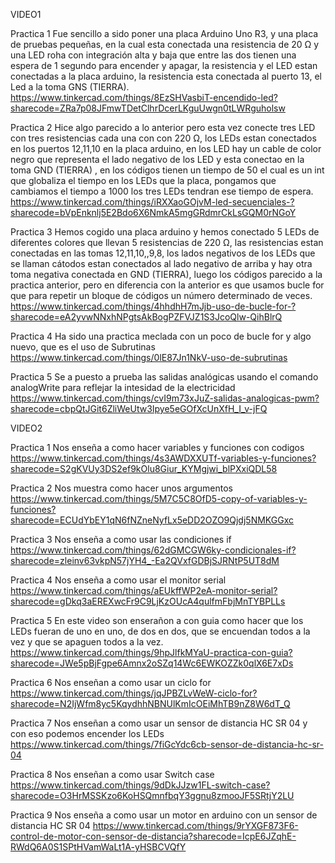 VIDEO1 



Practica 1
Fue sencillo a sido poner una placa Arduino Uno R3, y una placa de pruebas pequeñas, en la cual esta conectada una resistencia de 20 Ω y una LED roha con integración alta y baja que entre las dos tienen una espera de 1 segundo para encender y apagar, la resistencia y el LED estan conectadas a la placa arduino, la resistencia esta conectada al puerto 13, el Led a la toma GNS (TIERRA). https://www.tinkercad.com/things/8EzSHVasbiT-encendido-led?sharecode=ZRa7p08JFmwTDetClhrDcerLKguUwgn0tLWRguholsw



Practica 2
Hice algo parecido a lo anterior pero esta vez conecte tres LED con tres resistencias cada una con con 220 Ω, los LEDs estan conectados en los puertos 12,11,10 en la placa arduino, en los LED hay un cable de color negro que representa el lado negativo de los LED y esta conectao en la toma GND (TIERRA) , en los códigos tienen un tiempo de 50 el cual es un int que globaliza el tiempo en los LEDs que la placa, pongamos que cambiamos el tiempo a 1000 los tres LEDs tendran ese tiempo de espera. https://www.tinkercad.com/things/iRXXaoGOjvM-led-secuenciales-?sharecode=bVpEnknlj5E2Bdo6X6NmkA5mgGRdmrCkLsGQM0rNGoY



Practica 3
Hemos cogido una placa arduino y hemos conectado 5 LEDs de diferentes colores que llevan 5 resistencias de 220 Ω, las resistencias estan conectadas en las tomas 12,11,10,,9,8, los lados negativos de los LEDs que se llaman cátodos estan conectados al lado negativo de arriba y hay otra toma negativa conectada en GND (TIERRA), luego los códigos parecido a la practica anterior, pero en diferencia con la anterior es que usamos bucle for que para repetir un bloque de códigos un número determinado de veces. 
https://www.tinkercad.com/things/4hhdhH7mJjb-uso-de-bucle-for-?sharecode=eA2yvwNNxhNPgtsAkBogPZFVJZ1S3JcoQlw-QihBlrQ



Practica 4
Ha sido una practica meclada con un poco de bucle for y algo nuevo, que es el uso de Subrutinas https://www.tinkercad.com/things/0lE87Jn1NkV-uso-de-subrutinas



Practica 5
Se a puesto a prueba las salidas analógicas usando el comando analogWrite para reflejar la intesidad de la electricidad https://www.tinkercad.com/things/cvI9m73xJuZ-salidas-analogicas-pwm?sharecode=cbpQtJGit6ZliWeUtw3Ipye5eGOfXcUnXfH_I_v-jFQ



VIDEO2 

Practica 1
Nos enseña a como hacer variables y funciones con codigos https://www.tinkercad.com/things/4s3AWDXXUTf-variables-y-funciones?sharecode=S2gKVUy3DS2ef9kOlu8Giur_KYMgjwi_blPXxiQDL58

Practica 2
Nos muestra como hacer unos argumentos https://www.tinkercad.com/things/5M7C5C8OfD5-copy-of-variables-y-funciones?sharecode=ECUdYbEY1qN6fNZneNyfLx5eDD2OZO9Qjdj5NMKGGxc

Practica 3
Nos enseña a como usar las condiciones if https://www.tinkercad.com/things/62dGMCGW6ky-condicionales-if?sharecode=zleinv63vkpN57jYH4_-Ea2QVxfGDBjSJRNtP5UT8dM

Practica 4
Nos enseña a como usar el monitor serial https://www.tinkercad.com/things/aEUkffWP2eA-monitor-serial?sharecode=gDkq3aEREXwcFr9C9LjKzOUcA4qulfmFbjMnTYBPLLs

Practica 5
En este video son enserañon a con guia como hacer que los LEDs fueran de uno en uno, de dos en dos, que se encuendan todos a la vez y que se apaguen todos a la vez. https://www.tinkercad.com/things/9hpJlfkMYaU-practica-con-guia?sharecode=JWe5pBjFgpe6Amnx2oSZq14Wc6EWKOZZk0qlX6E7xDs

Practica 6
Nos enseñan a como usar un ciclo for https://www.tinkercad.com/things/jqJPBZLvWeW-ciclo-for?sharecode=N2IjWfm8yc5KqydhhNBNUlKmIcOEiMhTB9nZ8W6dT_Q

Practica 7
Nos enseñan a como usar un sensor de distancia HC SR 04 y con eso podemos encender los LEDs https://www.tinkercad.com/things/7fiGcYdc6cb-sensor-de-distancia-hc-sr-04

Practica 8
Nos enseñan a como usar Switch case https://www.tinkercad.com/things/9dDkJJzw1FL-switch-case?sharecode=O3HrMSSKzo6KoHSQmnfbqY3ggnu8zmooJF5SRtjY2LU

Practica 9
Nos enseña a como usar un motor en arduino con un sensor de distancia HC SR 04 https://www.tinkercad.com/things/9rYXGF873F6-control-de-motor-con-sensor-de-distancia?sharecode=IcpE6JZqhE-RWdQ6A0S1SPtHVamWaLt1A-yHSBCVQfY
